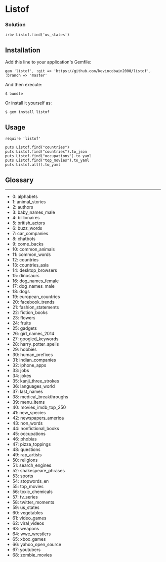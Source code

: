 # Listof

### Solution

```
irb> Listof.find('us_states')
```


## Installation

Add this line to your application's Gemfile:

    gem 'listof', :git => 'https://github.com/kevincobain2000/listof', :branch => 'master'

And then execute:

    $ bundle

Or install it yourself as:

    $ gem install listof

## Usage

```
require 'listof'

puts Listof.find("countries")
puts Listof.find("countries").to_json
puts Listof.find("occupations").to_yaml
puts Listof.find("top_movies").to_yaml
puts Listof.all().to_yaml
```

## Glossary

---
- 0: alphabets
- 1: animal_stories
- 2: authors
- 3: baby_names_male
- 4: billionaires
- 5: british_actors
- 6: buzz_words
- 7: car_companies
- 8: chatbots
- 9: come_backs
- 10: common_animals
- 11: common_words
- 12: countries
- 13: countries_asia
- 14: desktop_browsers
- 15: dinosaurs
- 16: dog_names_female
- 17: dog_names_male
- 18: dogs
- 19: european_countries
- 20: facebook_trends
- 21: fashion_statements
- 22: fiction_books
- 23: flowers
- 24: fruits
- 25: gadgets
- 26: girl_names_2014
- 27: googled_keywords
- 28: harry_potter_spells
- 29: hobbies
- 30: human_prefixes
- 31: indian_companies
- 32: iphone_apps
- 33: jobs
- 34: jokes
- 35: kanji_three_strokes
- 36: languages_world
- 37: last_names
- 38: medical_breakthroughs
- 39: menu_items
- 40: movies_imdb_top_250
- 41: new_species
- 42: newspapers_america
- 43: non_words
- 44: nonfictional_books
- 45: occupations
- 46: phobias
- 47: pizza_toppings
- 48: questions
- 49: rap_artists
- 50: religions
- 51: search_engines
- 52: shakespeare_phrases
- 53: sports
- 54: stopwords_en
- 55: top_movies
- 56: toxic_chemicals
- 57: tv_series
- 58: twitter_moments
- 59: us_states
- 60: vegetables
- 61: video_games
- 62: viral_videos
- 63: weapons
- 64: wwe_wrestlers
- 65: xbox_games
- 66: yahoo_open_source
- 67: youtubers
- 68: zombie_movies
